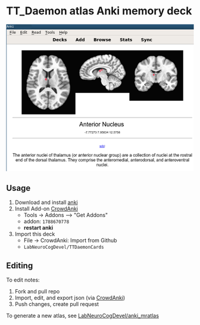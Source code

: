 # TT\_Daemon atlas Anki memory deck

![](screenshot.png?raw=True)


## Usage

1. Download and install [anki](https://apps.ankiweb.net/)
1. Install Add-on [CrowdAnki](https://github.com/Stvad/CrowdAnki) 
   * Tools -> Addons --> "Get Addons"
   * addon: `1788670778`
   * **restart anki**
1. Import this deck
   * File -> CrowdAnki: Import from Github
   * `LabNeuroCogDevel/TTDaemonCards`

## Editing
To edit notes:
 1. Fork and pull repo
 2. Import, edit, and export json (via [CrowdAnki](https://github.com/Stvad/CrowdAnki))
 3. Push changes, create pull request

To generate a new atlas, see [LabNeuroCogDevel/anki\_mratlas](https://github.com/LabNeuroCogDevel/anki_mratlas)
